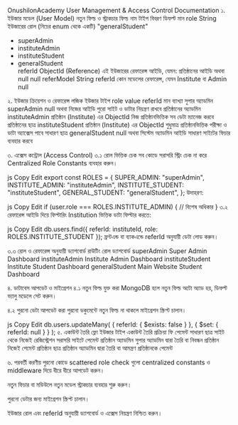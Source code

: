 OnushilonAcademy User Management & Access Control Documentation
১. ইউজার মডেল (User Model)
নতুন ফিল্ড ও স্ট্রাকচার
ফিল্ড নাম	টাইপ	বিবরণ	ডিফল্ট মান
role	String	ইউজারের রোল (নিচের enum থেকে একটি)	"generalStudent"
- superAdmin	
- instituteAdmin	
- instituteStudent	
- generalStudent	
referId	ObjectId (Reference)	এই ইউজারের রেফারেন্স আইডি, যেমন: প্রতিষ্ঠানের আইডি অথবা null	null
referModel	String	referId কোন মডেলের রেফারেন্স, যেমন Institute বা Admin	null

২. ইউজার ক্রিয়েশন ও রেফারেন্স লজিক
ইউজার টাইপ	role value	referId মান	ব্যাখ্যা
সুপার অ্যাডমিন	superAdmin	null অথবা নিজের আইডি	পুরো সাইট ও ডাটার নিয়ন্ত্রণ রাখবে
প্রতিষ্ঠানের অ্যাডমিন	instituteAdmin	প্রতিষ্ঠান (Institute) এর ObjectId	নিজ প্রতিষ্ঠানভিত্তিক সব ডেটা ম্যানেজ করবে
প্রতিষ্ঠানের ছাত্র	instituteStudent	প্রতিষ্ঠান (Institute) এর ObjectId	শুধুমাত্র প্রতিষ্ঠানভিত্তিক পরীক্ষা ও ডাটা অ্যাক্সেস পাবে
সাধারণ ছাত্র	generalStudent	null অথবা সিস্টেম অ্যাডমিন আইডি	সাধারণ সাইটের ফিচার ব্যবহার করবে

৩. এক্সেস কন্ট্রোল (Access Control)
৩.১ রোল ভিত্তিক চেক
সব কোডে সরাসরি স্ট্রিং চেক না করে Centralized Role Constants ব্যবহার করুন।

js
Copy
Edit
export const ROLES = {
  SUPER_ADMIN: "superAdmin",
  INSTITUTE_ADMIN: "instituteAdmin",
  INSTITUTE_STUDENT: "instituteStudent",
  GENERAL_STUDENT: "generalStudent",
};
উদাহরণ:

js
Copy
Edit
if (user.role === ROLES.INSTITUTE_ADMIN) {
  // বিশেষ অধিকার
}
৩.২ রেফারেন্স আইডি দিয়ে ফিল্টারিং
Institution ভিত্তিক ডাটা ফিল্টার করতে:

js
Copy
Edit
db.users.find({ referId: instituteId, role: ROLES.INSTITUTE_STUDENT });
ফ্রন্টএন্ড বা ব্যাকএন্ডে referId অনুযায়ী ডেটা লোড করুন।

৩.৩ রোল ও রেফারেন্স অনুযায়ী ড্যাশবোর্ড রাউটিং
রোল	ড্যাশবোর্ড
superAdmin	Super Admin Dashboard
instituteAdmin	Institute Admin Dashboard
instituteStudent	Institute Student Dashboard
generalStudent	Main Website Student Dashboard

৪. ডাটাবেস আপডেট ও মাইগ্রেশন
৪.১ নতুন ফিল্ড যুক্ত করা
MongoDB হলে নতুন ফিল্ড অটো অ্যাড হয়, ডিফল্ট ভ্যালু মডেলে সেট করুন।

৪.২ পুরনো ডেটা আপডেট করা
পুরনো ডকুমেন্টে নতুন ফিল্ড না থাকলে মাইগ্রেশন স্ক্রিপ্ট চালান।

js
Copy
Edit
db.users.updateMany(
  { referId: { $exists: false } },
  { $set: { referId: null } }
);
৫. একাউন্ট তৈরি ফ্লো
ইউজার টাইপ	একাউন্ট তৈরি প্রক্রিয়া	ফি পেমেন্ট
সাধারণ ছাত্র	সাইট থেকে নিজেই রেজিস্ট্রেশন	সরাসরি সাইটে পেমেন্ট
প্রতিষ্ঠান অ্যাডমিন	সুপার অ্যাডমিন দ্বারা তৈরি বা নিবন্ধন	প্রতিষ্ঠান নিজেই পেমেন্ট
প্রতিষ্ঠান ছাত্র	প্রতিষ্ঠান অ্যাডমিন দ্বারা তৈরি বা আমন্ত্রণ	প্রতিষ্ঠানকে পেমেন্ট

৬. পরবর্তী করণীয়
পুরনো কোডে scattered role check গুলো centralized constants ও middleware দিয়ে ধীরে ধীরে আপডেট করুন।

নতুন ফিচার বা মডিউলে নতুন মডেল স্ট্রাকচার ব্যবহার শুরু করুন।

পুরনো ডেটার জন্য মাইগ্রেশন স্ক্রিপ্ট চালান।

ইউজার রোল এবং referId অনুযায়ী ড্যাশবোর্ড ও এক্সেস নিয়ন্ত্রণ নিশ্চিত করুন।